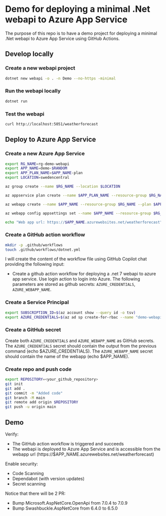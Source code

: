 # Demo for deploying a minimal .Net webapi to Azure App Service

The purpose of this repo is to have a demo project for deploying a minimal .Net webapi to Azure App Service using GitHub Actions.

## Develop locally

### Create a new webapi project

```bash
dotnet new webapi -o . -n Demo --no-https -minimal
```

### Run the webapi locally

```bash
dotnet run
```

### Test the webapi

```bash
curl http://localhost:5051/weatherforecast
```

## Deploy to Azure App Service

### Create a new Azure App Service

```bash
export RG_NAME=rg-demo-webapi
export APP_NAME=demo-$RANDOM
export APP_PLAN_NAME=$APP_NAME-plan
export LOCATION=swedencentral

az group create --name $RG_NAME --location $LOCATION

az appservice plan create --name $APP_PLAN_NAME --resource-group $RG_NAME --sku B1 --is-linux

az webapp create --name $APP_NAME --resource-group $RG_NAME --plan $APP_PLAN_NAME --runtime "DOTNETCORE:7.0"

az webapp config appsettings set --name $APP_NAME --resource-group $RG_NAME --settings WEBSITE_WEBDEPLOY_USE_SCM=true

echo "Web app url: https://$APP_NAME.azurewebsites.net/weatherforecast"
```

### Create a GitHub action workflow

```bash
mkdir -p .github/workflows
touch .github/workflows/dotnet.yml
```

I will create the content of the workflow file using GitHub Copilot chat providing the following input:

- Create a github action workflow for deploying a .net 7 webapi to azure app service. Use login action to login into Azure. The following parameters are stored as github secrets: `AZURE_CREDENTIALS`, `AZURE_WEBAPP_NAME`.

### Create a Service Principal

```bash
export SUBSCRIPTION_ID=$(az account show --query id -o tsv)
export AZURE_CREDENTIALS=$(az ad sp create-for-rbac --name "demo-webapi-sp" --role contributor --scopes /subscriptions/$SUBSCRIPTION_ID/resourceGroups/$RG_NAME/providers/Microsoft.Web/sites/$APP_NAME --sdk-auth)
```
### Create a GitHub secret

Create both `AZURE_CREDENTIALS` and `AZURE_WEBAPP_NAME` as GitHub secrets. The `AZURE_CREDENTIALS` secret should contain the output from the previous command (echo $AZURE_CREDENTIALS). The `AZURE_WEBAPP_NAME` secret should contain the name of the webapp (echo $APP_NAME).

### Create repo and push code

```bash
export REPOSITORY=<your_github_repository>
git init
git add .
git commit -m "Added code"
git branch -M main
git remote add origin $REPOSITORY
git push -u origin main
```

## Demo

Verify: 

- The GitHub action workflow is triggered and succeeds
- The webapi is deployed to Azure App Service and is accessible from the webapp url (https://$APP_NAME.azurewebsites.net/weatherforecast)

Enable security:
- Code Scanning
- Dependabot (with version updates)
- Secret scanning

Notice that there will be 2 PR:
- Bump Microsoft.AspNetCore.OpenApi from 7.0.4 to 7.0.9
- Bump Swashbuckle.AspNetCore from 6.4.0 to 6.5.0